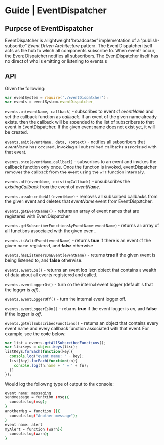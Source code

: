 # Guide | EventDispatcher

## Purpose of EventDispatcher
EventDispatcher is a lightweight 'broadcaster' implementation of a "publish-subscribe" _Event Driven Architecture_ pattern. The Event Dispatcher itself acts as the hub to which all components subscribe to. When events occur, the Event Dispatcher notifies all subscribers. The EventDispatcher itself has no direct of who is emitting or listening to events.s

## API
Given the following:
```Javascript
var eventSystem = require('./eventDispatcher');
var events = eventSystem.eventDispatcher;
```

```events.on(eventName, callback)``` - subscribes to event of *eventName* and set the callback function as *callback*. If an event of the given name already exists, then the callback will be appended to the list of subscribers to that event in EventDispatcher. If the given event name does not exist yet, it will be created.

```events.emit(eventName, data, context)``` - notifies all subscribers that _eventName_ has occured, invoking all subscribed callbacks associated with that event.

```events.once(eventName,callback)``` - subscribes to an event and invokes the callback function only once. Once the function is invoked, eventDispatcher removes the callback from the event using the ```off``` function internally.

```events.off(eventName, existingCallback)``` -  unsubscribes the _existingCallback_ from the event of _eventName_.

```events.unsubscribeAll(eventName)``` - removes all subscribed callbacks from the given event and deletes that _eventName_ event from EventDispatcher.

```events.getEventNames()``` - returns an array of event names that are registered with EventDispatcher.

```events.getSubscriberFunctionsByEventName(eventName)``` - returns an array of all functions associated with the given event.

```events.isValidEvent(eventName)``` - returns **true** if there is an event of the given name registered, and **false** otherwise.

```events.hasListenersOnEvent(eventName)``` - returns **true** if the given event is being listened to, and **false** otherwise.

```events.eventLog()``` - returns an event log json object that contains a wealth of data about all events registered and called.

```events.eventLoggerOn()``` - turn on the internal event logger (default is that the logger is *off*).

```events.eventLoggerOff()``` - turn the internal event logger off.

```events.eventLoggerIsOn()``` - returns **true** if the event logger is *on*, and **false** if the logger is *off*.

```events.getAllSubscribedFunctions()``` - returns an object that contains every event name and every callback function associated with that event. For example, see the code below:
```Javascript
var list = events.getAllSubscribedFunctions();
var listKeys = Object.keys(list);
listKeys.forEach(function(key){
  console.log("event name: " + key);
  list[key].forEach(function(fn){
    console.log(fn.name + ' = ' + fn);
  })
});
```
Would log the following type of output to the console:
```Bash
event name: messaging
sendMessage = function (msg){
  console.log(msg);
}
anotherMsg = function (){
  console.log("Another message");
}
event name: alert
myAlert = function (warn){
  console.log(warn);
}
```
